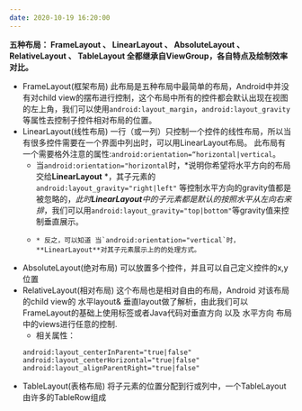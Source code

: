 ```yaml
---
date: 2020-10-19 16:20:00
---
```


**五种布局： FrameLayout 、 LinearLayout 、 AbsoluteLayout 、 RelativeLayout 、 TableLayout 全都继承自ViewGroup，各自特点及绘制效率对比。**
* FrameLayout(框架布局)
    此布局是五种布局中最简单的布局，Android中并没有对child view的摆布进行控制，这个布局中所有的控件都会默认出现在视图的左上角，我们可以使用``android:layout_margin``，``android:layout_gravity``等属性去控制子控件相对布局的位置。
* LinearLayout(线性布局)
    一行（或一列）只控制一个控件的线性布局，所以当有很多控件需要在一个界面中列出时，可以用LinearLayout布局。
        此布局有一个需要格外注意的属性:``android:orientation=“horizontal|vertical``。
    * 当`android:orientation="horizontal`时，*说明你希望将水平方向的布局交给**LinearLayout** *，其子元素的`android:layout_gravity="right|left"` 等控制水平方向的gravity值都是被忽略的，*此时**LinearLayout**中的子元素都是默认的按照水平从左向右来排*，我们可以用`android:layout_gravity="top|bottom"`等gravity值来控制垂直展示。
    *     * 反之，可以知道 当`android:orientation="vertical`时，**LinearLayout**对其子元素展示上的的处理方式。
* AbsoluteLayout(绝对布局)
    可以放置多个控件，并且可以自己定义控件的x,y位置
* RelativeLayout(相对布局)
    这个布局也是相对自由的布局，Android 对该布局的child view的 水平layout& 垂直layout做了解析，由此我们可以FrameLayout的基础上使用标签或者Java代码对垂直方向 以及 水平方向 布局中的views进行任意的控制.
    * 相关属性：
    ```
    android:layout_centerInParent="true|false"
	android:layout_centerHorizontal="true|false"
	android:layout_alignParentRight="true|false"
	```
* TableLayout(表格布局)
    将子元素的位置分配到行或列中，一个TableLayout由许多的TableRow组成
        